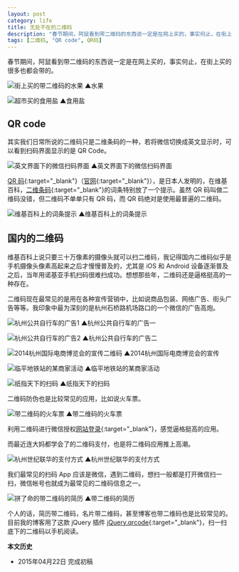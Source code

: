 ```yaml
---
layout: post
category: life
title: 无处不在的二维码
description: "春节期间，阿鼠看到带二维码的东西说一定是在网上买的，事实何止，在街上买的很多也都会带的。"
tags: [二维码, "QR code", QR码]
---
```


春节期间，阿鼠看到带二维码的东西说一定是在网上买的，事实何止，在街上买的很多也都会带的。

![街上买的带二维码的水果](http://fooleap.qiniudn.com/qrcode-01.jpg?imageView2/2/w/640/q/90)
▲水果

![超市买的食用盐](http://fooleap.qiniudn.com/qrcode-02.jpg?imageView2/2/w/640/q/90)
▲食用盐

## QR code

其实我们日常所说的二维码只是二维条码的一种，若将微信切换成英文显示时，可以看到扫码界面显示的是 QR Code。

![英文界面下的微信扫码界面](http://fooleap.qiniudn.com/qrcode-01.png?imageView2/2/w/360/q/90)
▲英文界面下的微信扫码界面

[QR 码](http://zh.wikipedia.org/wiki/QR%E7%A2%BC){:target="_blank"}（[官网](http://www.qrcode.com/){:target="_blank"}），是日本人发明的，在维基百科，[二维条码](http://zh.wikipedia.org/zh-cn/%E4%BA%8C%E7%B6%AD%E6%A2%9D%E7%A2%BC){:target="_blank"}的词条特别放了一个提示。虽然 QR 码叫做二维码没错，但二维码不单单只有 QR 码，而 QR 码绝对是使用最普遍的二维码。

![维基百科上的词条提示](http://fooleap.qiniudn.com/qrcode-02.png?imageView2/2/w/640/q/90)
▲维基百科上的词条提示

## 国内的二维码

维基百科上说只要三十万像素的摄像头就可以扫二维码，我记得国内二维码似乎是手机摄像头像素高起来之后才慢慢普及的，尤其是 iOS 和 Android 设备逐渐普及之后，当年用诺基亚手机扫码很难扫成功。想想那些年，二维码还是逼格挺高的一种存在。

二维码现在最常见的是用在各种宣传营销中，比如说商品包装、网络广告、街头广告等等。我印象中最为深刻的是杭州石桥路机场路口的一个微信的广告高炮。

![杭州公共自行车的广告1](http://fooleap.qiniudn.com/qrcode-03.jpg?imageView2/2/w/640/q/90)
▲杭州公共自行车的广告一

![杭州公共自行车的广告2](http://fooleap.qiniudn.com/qrcode-04.jpg?imageView2/2/w/640/q/90)
▲杭州公共自行车的广告二

![2014杭州国际电商博览会的宣传二维码](http://fooleap.qiniudn.com/qrcode-05.jpg?imageView2/2/w/640/q/90)
▲2014杭州国际电商博览会的宣传

![临平地铁站的某商家活动](http://fooleap.qiniudn.com/qrcode-06.jpg?imageView2/2/w/640/q/90)
▲临平地铁站的某商家活动

![纸指天下的扫码](http://fooleap.qiniudn.com/qrcode-07.jpg?imageView2/2/w/640/q/90)
▲纸指天下的扫码


二维码防伪也是比较常见的应用，比如说火车票。

![带二维码的火车票](http://fooleap.qiniudn.com/qrcode-08.jpg?imageView2/2/w/640/q/90)
▲带二维码的火车票

利用二维码进行微信授权[网站登录](https://open.weixin.qq.com/cgi-bin/showdocument?action=doc&id=open1419316505&t=0.7904157447748448){:target="_blank"}，感觉逼格挺高的应用。

而最近连大妈都学会了的二维码支付，也是将二维码应用推上高潮。

![杭州世纪联华的支付方式](http://fooleap.qiniudn.com/qrcode-09.jpg?imageView2/2/w/640/q/90)
▲杭州世纪联华的支付方式

我们最常见的扫码 App 应该是微信，遇到二维码，想扫一般都是打开微信扫一扫，微信帐号也就成为最常见的二维码信息之一。

![拼了命的带二维码的简历](http://fooleap.qiniudn.com/qrcode-10.jpg?imageView2/2/w/640/q/90)
▲带二维码的简历

个人的话，简历带二维码，名片带二维码，甚至博客也带二维码也是比较常见的。目前我的博客用了这款 jQuery 插件 [jQuery.qrcode](http://larsjung.de/jquery-qrcode/){:target="_blank"}，扫一扫底下的二维码以手机阅读。

**本文历史**

* 2015年04月22日 完成初稿
